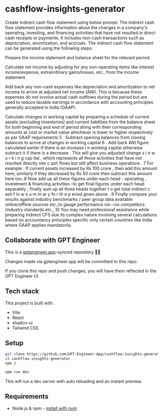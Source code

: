 # cashflow-insights-generator

Create indirect cash flow statement using below prompt: The indirect cash flow statement provides information about the changes in a company's operating, investing, and financing activities that have not resulted in direct cash receipts or payments. It includes non-cash transactions such as depreciation, amortization, and accruals. The indirect cash flow statement can be generated using the following steps:



Prepare the income statement and balance sheet for the relevant period.

Calculate net income by adjusting for any non-operating items like interest income/expense, extraordinary gains/losses, etc., from the income statement.

Add back any non-cash expenses like depreciation and amortization to net income to arrive at adjusted net income (ANI). This is because these expenses do not involve actual cash outflows during the period but are used to reduce taxable earnings in accordance with accounting principles generally accepted in India (GAAP).

Calculate changes in working capital by preparing a schedule of current assets (excluding inventories) and current liabilities from the balance sheet for both beginning and end of period along with their corresponding amounts at cost or market value whichever is lower or higher respectively as per GAAP requirements 5 . Subtract opening balances from closing balances to arrive at changes in working capital 6 . Add back ANI figure calculated earlier if there is an increase i n working capital otherwise subtract it if there is a decrease . This will give you adjusted change s i n w o r k i n g cap ital , which represents all those activities that have not resulted directly into c ash flows but still affect business operations .  7 For example : If current assets increased by Rs 100 crore , then add this amount here; similarly if they decreased by Rs 50 crore then subtract this amount here too..8 Now add up all these figures under each head - operating , investment & financing activities -to get final figures under each head separately ; finally sum up all three heads together t o get total indirect c ash f lo w s u m m ar y fo r th e p eriod given above ..9 Finally compare your results against industry benchmarks / peer group data available online/offline sources etc.,to gauge performance vis--vis competitors /industry standards etc.,  10 You may need professional assistance while preparing Indirect CFS due its complex nature involving several calculations based on accountancy principles specific only certain countries like India where GAAP applies mandatorily.

## Collaborate with GPT Engineer

This is a [gptengineer.app](https://gptengineer.app)-synced repository 🌟🤖

Changes made via gptengineer.app will be committed to this repo.

If you clone this repo and push changes, you will have them reflected in the GPT Engineer UI.

## Tech stack

This project is built with .

- Vite
- React
- shadcn-ui
- Tailwind CSS

## Setup

```sh
git clone https://github.com/GPT-Engineer-App/cashflow-insights-generator.git
cd cashflow-insights-generator
npm i
```

```sh
npm run dev
```

This will run a dev server with auto reloading and an instant preview.

## Requirements

- Node.js & npm - [install with nvm](https://github.com/nvm-sh/nvm#installing-and-updating)
